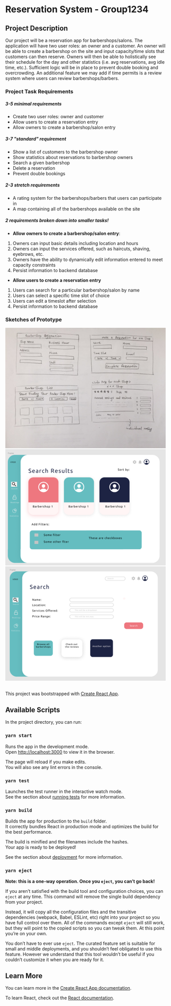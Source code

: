# Reservation System - Group1234
## Project Description
Our project will be a reservation app for barbershops/salons. The application will have two user roles: 
an owner and a customer. An owner will be able to create a barbershop on the site and input capacity/time 
slots that customers can then reserve. Owners will then be able to holistically see their schedule for the 
day and other statistics (i.e. avg reservations, avg idle time, etc.). Sufficient logic will be in place 
to prevent double booking and overcrowding. An additional feature we may add if time permits is a review 
system where users can review barbershops/barbers.

### Project Task Requirements
##### 3-5 minimal requirements
- Create two user roles: owner and customer
- Allow users to create a reservation entry
- Allow owners to create a barbershop/salon entry

##### 3-7 "standard" requirement
- Show a list of customers to the barbershop owner
- Show statistics about reservations to barbershop owners
- Search a given barbershop
- Delete a reservation
- Prevent double bookings

##### 2-3 stretch requirements
- A rating system for the barbershops/barbers that users can participate in
- A map containing all of the barbershops available on the site

##### 2 requirements broken down into smaller tasks!
- **Allow owners to create a barbershop/salon entry**:
1. Owners can input basic details including location and hours
2. Owners can input the services offered, such as haircuts, shaving, eyebrows, etc.
3. Owners have the ability to dynamically edit information entered to meet capacity constraints
4. Persist information to backend database

- **Allow users to create a reservation entry**
1. Users can search for a particular barbershop/salon by name
2. Users can select a specific time slot of choice
3. Users can edit a timeslot after selection
4. Persist information to backend database

### Sketches of Prototype
![pt1](./prototypes/pt1.png)
![pt2](./prototypes/pt2.PNG)
![pt2](./prototypes/pt3.PNG)


##

This project was bootstrapped with [Create React App](https://github.com/facebook/create-react-app).

## Available Scripts

In the project directory, you can run:

### `yarn start`

Runs the app in the development mode.<br />
Open [http://localhost:3000](http://localhost:3000) to view it in the browser.

The page will reload if you make edits.<br />
You will also see any lint errors in the console.

### `yarn test`

Launches the test runner in the interactive watch mode.<br />
See the section about [running tests](https://facebook.github.io/create-react-app/docs/running-tests) for more information.

### `yarn build`

Builds the app for production to the `build` folder.<br />
It correctly bundles React in production mode and optimizes the build for the best performance.

The build is minified and the filenames include the hashes.<br />
Your app is ready to be deployed!

See the section about [deployment](https://facebook.github.io/create-react-app/docs/deployment) for more information.

### `yarn eject`

**Note: this is a one-way operation. Once you `eject`, you can’t go back!**

If you aren’t satisfied with the build tool and configuration choices, you can `eject` at any time. This command will remove the single build dependency from your project.

Instead, it will copy all the configuration files and the transitive dependencies (webpack, Babel, ESLint, etc) right into your project so you have full control over them. All of the commands except `eject` will still work, but they will point to the copied scripts so you can tweak them. At this point you’re on your own.

You don’t have to ever use `eject`. The curated feature set is suitable for small and middle deployments, and you shouldn’t feel obligated to use this feature. However we understand that this tool wouldn’t be useful if you couldn’t customize it when you are ready for it.

## Learn More

You can learn more in the [Create React App documentation](https://facebook.github.io/create-react-app/docs/getting-started).

To learn React, check out the [React documentation](https://reactjs.org/).
